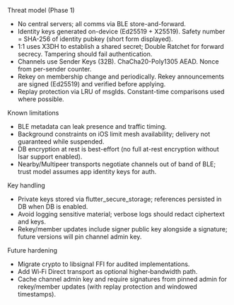 Threat model (Phase 1)

- No central servers; all comms via BLE store-and-forward.
- Identity keys generated on-device (Ed25519 + X25519). Safety number = SHA-256 of identity pubkey (short form displayed).
- 1:1 uses X3DH to establish a shared secret; Double Ratchet for forward secrecy. Tampering should fail authentication.
- Channels use Sender Keys (32B). ChaCha20-Poly1305 AEAD. Nonce from per-sender counter.
- Rekey on membership change and periodically. Rekey announcements are signed (Ed25519) and verified before applying.
- Replay protection via LRU of msgIds. Constant-time comparisons used where possible.

Known limitations

- BLE metadata can leak presence and traffic timing.
- Background constraints on iOS limit mesh availability; delivery not guaranteed while suspended.
- DB encryption at rest is best-effort (no full at-rest encryption without Isar support enabled).
 - Nearby/Multipeer transports negotiate channels out of band of BLE; trust model assumes app identity keys for auth.

Key handling

- Private keys stored via flutter_secure_storage; references persisted in DB when DB is enabled.
- Avoid logging sensitive material; verbose logs should redact ciphertext and keys.
 - Rekey/member updates include signer public key alongside a signature; future versions will pin channel admin key.

Future hardening

- Migrate crypto to libsignal FFI for audited implementations.
- Add Wi‑Fi Direct transport as optional higher‑bandwidth path.
- Cache channel admin key and require signatures from pinned admin for rekey/member updates (with replay protection and windowed timestamps).

